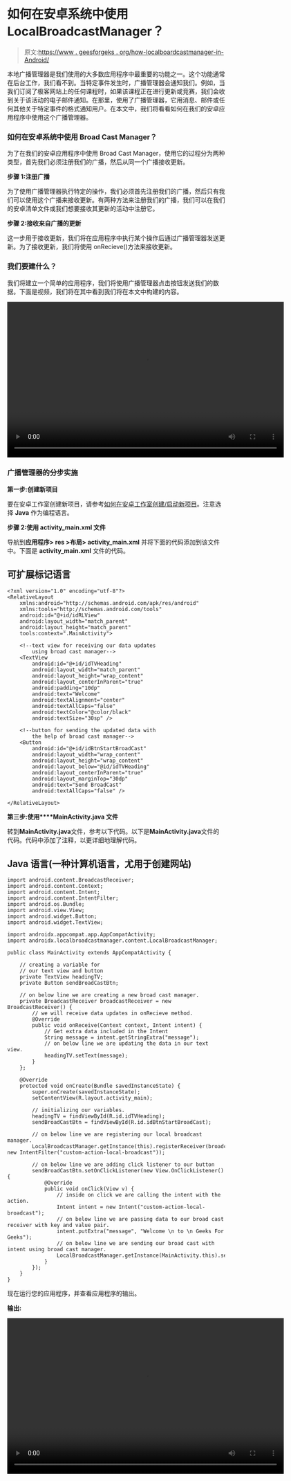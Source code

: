 # 如何在安卓系统中使用 LocalBroadcastManager？

> 原文:[https://www . geesforgeks . org/how-localboardcastmanager-in-Android/](https://www.geeksforgeeks.org/how-to-use-localbroadcastmanager-in-android/)

本地广播管理器是我们使用的大多数应用程序中最重要的功能之一。这个功能通常在后台工作，我们看不到。当特定事件发生时，广播管理器会通知我们。例如，当我们订阅了极客网站上的任何课程时，如果该课程正在进行更新或竞赛，我们会收到关于该活动的电子邮件通知。在那里，使用了广播管理器，它用消息、邮件或任何其他关于特定事件的格式通知用户。在本文中，我们将看看如何在我们的安卓应用程序中使用这个广播管理器。

### **如何在安卓系统中使用 Broad Cast Manager？**

为了在我们的安卓应用程序中使用 Broad Cast Manager，使用它的过程分为两种类型，首先我们必须注册我们的广播，然后从同一个广播接收更新。

**步骤 1:注册广播**

为了使用广播管理器执行特定的操作，我们必须首先注册我们的广播，然后只有我们可以使用这个广播来接收更新。有两种方法来注册我们的广播，我们可以在我们的安卓清单文件或我们想要接收其更新的活动中注册它。

**步骤 2:接收来自广播的更新**

这一步用于接收更新，我们将在应用程序中执行某个操作后通过广播管理器发送更新。为了接收更新，我们将使用 onRecieve()方法来接收更新。

### **我们要建什么？**

我们将建立一个简单的应用程序，我们将使用广播管理器点击按钮发送我们的数据。下面是视频，我们将在其中看到我们将在本文中构建的内容。

<video class="wp-video-shortcode" id="video-593666-1" width="640" height="360" preload="metadata" controls=""><source type="video/mp4" src="https://media.geeksforgeeks.org/wp-content/uploads/20210418161850/Screenrecorder-2021-04-18-16-16-59-400.mp4?_=1">[https://media.geeksforgeeks.org/wp-content/uploads/20210418161850/Screenrecorder-2021-04-18-16-16-59-400.mp4](https://media.geeksforgeeks.org/wp-content/uploads/20210418161850/Screenrecorder-2021-04-18-16-16-59-400.mp4)</video>

### **广播管理器的分步实施**

**第一步:创建新项目**

要在安卓工作室创建新项目，请参考[如何在安卓工作室创建/启动新项目](https://www.geeksforgeeks.org/android-how-to-create-start-a-new-project-in-android-studio/)。注意选择 **Java** 作为编程语言。

**步骤 2:使用 activity_main.xml 文件**

导航到**应用程序> res >布局> activity_main.xml** 并将下面的代码添加到该文件中。下面是 **activity_main.xml** 文件的代码。

## 可扩展标记语言

```
<?xml version="1.0" encoding="utf-8"?>
<RelativeLayout 
    xmlns:android="http://schemas.android.com/apk/res/android"
    xmlns:tools="http://schemas.android.com/tools"
    android:id="@+id/idRLView"
    android:layout_width="match_parent"
    android:layout_height="match_parent"
    tools:context=".MainActivity">

    <!--text view for receiving our data updates
        using broad cast manager-->
    <TextView
        android:id="@+id/idTVHeading"
        android:layout_width="match_parent"
        android:layout_height="wrap_content"
        android:layout_centerInParent="true"
        android:padding="10dp"
        android:text="Welcome"
        android:textAlignment="center"
        android:textAllCaps="false"
        android:textColor="@color/black"
        android:textSize="30sp" />

    <!--button for sending the updated data with 
        the help of broad cast manager-->
    <Button
        android:id="@+id/idBtnStartBroadCast"
        android:layout_width="wrap_content"
        android:layout_height="wrap_content"
        android:layout_below="@id/idTVHeading"
        android:layout_centerInParent="true"
        android:layout_marginTop="30dp"
        android:text="Send BroadCast"
        android:textAllCaps="false" />

</RelativeLayout>
```

**第三步:使用****MainActivity.java 文件**

转到**MainActivity.java**文件，参考以下代码。以下是**MainActivity.java**文件的代码。代码中添加了注释，以更详细地理解代码。

## Java 语言(一种计算机语言，尤用于创建网站)

```
import android.content.BroadcastReceiver;
import android.content.Context;
import android.content.Intent;
import android.content.IntentFilter;
import android.os.Bundle;
import android.view.View;
import android.widget.Button;
import android.widget.TextView;

import androidx.appcompat.app.AppCompatActivity;
import androidx.localbroadcastmanager.content.LocalBroadcastManager;

public class MainActivity extends AppCompatActivity {

    // creating a variable for 
    // our text view and button
    private TextView headingTV;
    private Button sendBroadCastBtn;

    // on below line we are creating a new broad cast manager.
    private BroadcastReceiver broadcastReceiver = new BroadcastReceiver() {
        // we will receive data updates in onRecieve method.
        @Override
        public void onReceive(Context context, Intent intent) {
            // Get extra data included in the Intent
            String message = intent.getStringExtra("message");
            // on below line we are updating the data in our text view.
            headingTV.setText(message);
        }
    };

    @Override
    protected void onCreate(Bundle savedInstanceState) {
        super.onCreate(savedInstanceState);
        setContentView(R.layout.activity_main);

        // initializing our variables.
        headingTV = findViewById(R.id.idTVHeading);
        sendBroadCastBtn = findViewById(R.id.idBtnStartBroadCast);

        // on below line we are registering our local broadcast manager.
        LocalBroadcastManager.getInstance(this).registerReceiver(broadcastReceiver, new IntentFilter("custom-action-local-broadcast"));

        // on below line we are adding click listener to our button
        sendBroadCastBtn.setOnClickListener(new View.OnClickListener() {
            @Override
            public void onClick(View v) {
                // inside on click we are calling the intent with the action.
                Intent intent = new Intent("custom-action-local-broadcast");
                // on below line we are passing data to our broad cast receiver with key and value pair.
                intent.putExtra("message", "Welcome \n to \n Geeks For Geeks");
                // on below line we are sending our broad cast with intent using broad cast manager.
                LocalBroadcastManager.getInstance(MainActivity.this).sendBroadcast(intent);
            }
        });
    }
}
```

现在运行您的应用程序，并查看应用程序的输出。

**输出:**

<video class="wp-video-shortcode" id="video-593666-2" width="640" height="360" preload="metadata" controls=""><source type="video/mp4" src="https://media.geeksforgeeks.org/wp-content/uploads/20210418161850/Screenrecorder-2021-04-18-16-16-59-400.mp4?_=2">[https://media.geeksforgeeks.org/wp-content/uploads/20210418161850/Screenrecorder-2021-04-18-16-16-59-400.mp4](https://media.geeksforgeeks.org/wp-content/uploads/20210418161850/Screenrecorder-2021-04-18-16-16-59-400.mp4)</video>